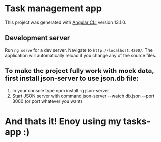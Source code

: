# Task management app

This project was generated with [Angular CLI](https://github.com/angular/angular-cli) version 13.1.0.

## Development server

Run `ng serve` for a dev server. Navigate to `http://localhost:4200/`. The application will automatically reload if you change any of the source files.

## To make the project fully work with mock data, first install json-server to use json.db file:
1. In your console type npm install -g json-server
2. Start JSON server with command json-server --watch db.json --port 3000 (or port whatever you want)

# And thats it! Enoy using my tasks-app :)
